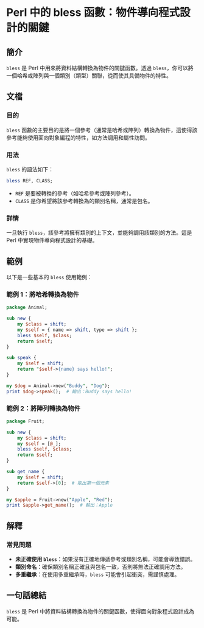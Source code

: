 <!--
Meta Description: # Perl 中的 bless 函數：物件導向程式設計的關鍵 ## 簡介 `bless` 是 Perl 中用來將資料結構轉換為物件的關鍵函數。透過 `bless`，你可以將一個哈希或陣列與一個類別（類型）關聯，從而使其具備物件的特性。 ## 文檔 ### 目的 `bless` 函數的主要目的是將一個...
Meta Keywords: bless, self, perl, class, shift
-->

# Perl 中的 bless 函數：物件導向程式設計的關鍵

## 簡介
`bless` 是 Perl 中用來將資料結構轉換為物件的關鍵函數。透過 `bless`，你可以將一個哈希或陣列與一個類別（類型）關聯，從而使其具備物件的特性。

## 文檔
### 目的
`bless` 函數的主要目的是將一個參考（通常是哈希或陣列）轉換為物件，這使得該參考能夠使用面向對象編程的特性，如方法調用和屬性訪問。

### 用法
`bless` 的語法如下：

```perl
bless REF, CLASS;
```

- `REF` 是要被轉換的參考（如哈希參考或陣列參考）。
- `CLASS` 是你希望將該參考轉換為的類別名稱，通常是包名。

### 詳情
一旦執行 `bless`，該參考將擁有類別的上下文，並能夠調用該類別的方法。這是 Perl 中實現物件導向程式設計的基礎。

## 範例
以下是一些基本的 `bless` 使用範例：

### 範例 1：將哈希轉換為物件
```perl
package Animal;

sub new {
    my $class = shift;
    my $self = { name => shift, type => shift };
    bless $self, $class;
    return $self;
}

sub speak {
    my $self = shift;
    return "$self->{name} says hello!";
}

my $dog = Animal->new("Buddy", "Dog");
print $dog->speak();  # 輸出：Buddy says hello!
```

### 範例 2：將陣列轉換為物件
```perl
package Fruit;

sub new {
    my $class = shift;
    my $self = [@_];
    bless $self, $class;
    return $self;
}

sub get_name {
    my $self = shift;
    return $self->[0];  # 取出第一個元素
}

my $apple = Fruit->new("Apple", "Red");
print $apple->get_name();  # 輸出：Apple
```

## 解釋
### 常見問題
- **未正確使用 `bless`**：如果沒有正確地傳遞參考或類別名稱，可能會導致錯誤。
- **類別命名**：確保類別名稱正確且與包名一致，否則將無法正確調用方法。
- **多重繼承**：在使用多重繼承時，`bless` 可能會引起衝突，需謹慎處理。

## 一句話總結
`bless` 是 Perl 中將資料結構轉換為物件的關鍵函數，使得面向對象程式設計成為可能。